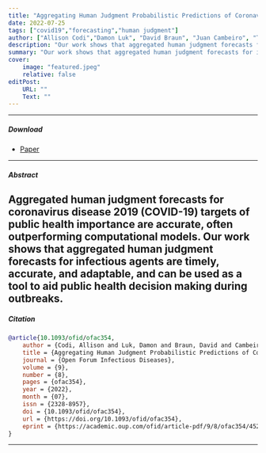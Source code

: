 ```yaml
---
title: "Aggregating Human Judgment Probabilistic Predictions of Coronavirus Disease 2019 Transmission, Burden, and Preventive Measures"
date: 2022-07-25
tags: ["covid19","forecasting","human judgment"]
author: ["Allison Codi","Damon Luk", "David Braun", "Juan Cambeiro", "Tamay Besiroglu", "Eva Chen", "Luis Enrique Urtubey de Cesaris", "Paolo Bocchini", "Thomas McAndrew"]
description: "Our work shows that aggregated human judgment forecasts for infectious agents are timely, accurate, and adaptable, and can be used as a tool to aid public health decision making during outbreaks."
summary: "Our work shows that aggregated human judgment forecasts for infectious agents are timely, accurate, and adaptable, and can be used as a tool to aid public health decision making during outbreaks."
cover:
    image: "featured.jpeg"
    relative: false
editPost:
    URL: ""
    Text: ""
---
```


---

##### Download

+ [Paper](https://academic.oup.com/ofid/article/9/8/ofac354/6649468)

---

##### Abstract

Aggregated human judgment forecasts for coronavirus disease 2019 (COVID-19) targets of public health importance are accurate, often outperforming computational models. Our work shows that aggregated human judgment forecasts for infectious agents are timely, accurate, and adaptable, and can be used as a tool to aid public health decision making during outbreaks.
---


##### Citation

```BibTeX
@article{10.1093/ofid/ofac354,
    author = {Codi, Allison and Luk, Damon and Braun, David and Cambeiro, Juan and Besiroglu, Tamay and Chen, Eva and de Cesaris, Luis Enrique Urtubey and Bocchini, Paolo and McAndrew, Thomas},
    title = {Aggregating Human Judgment Probabilistic Predictions of Coronavirus Disease 2019 Transmission, Burden, and Preventive Measures},
    journal = {Open Forum Infectious Diseases},
    volume = {9},
    number = {8},
    pages = {ofac354},
    year = {2022},
    month = {07},
    issn = {2328-8957},
    doi = {10.1093/ofid/ofac354},
    url = {https://doi.org/10.1093/ofid/ofac354},
    eprint = {https://academic.oup.com/ofid/article-pdf/9/8/ofac354/45227628/ofac354.pdf}
}
```
---
